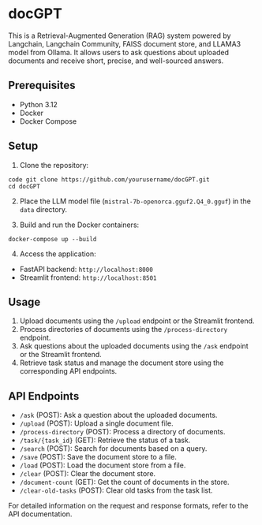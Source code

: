 # docGPT

This is a Retrieval-Augmented Generation (RAG) system powered by Langchain, Langchain Community, FAISS document store, and LLAMA3 model from Ollama. It allows users to ask questions about uploaded documents and receive short, precise, and well-sourced answers.

## Prerequisites

- Python 3.12
- Docker
- Docker Compose

## Setup

1. Clone the repository: 
```
code git clone https://github.com/yourusername/docGPT.git
cd docGPT
```
2. Place the LLM model file (`mistral-7b-openorca.gguf2.Q4_0.gguf`) in the `data` directory.

3. Build and run the Docker containers:
```
docker-compose up --build
```

4. Access the application:
- FastAPI backend: `http://localhost:8000`
- Streamlit frontend: `http://localhost:8501`

## Usage

1. Upload documents using the `/upload` endpoint or the Streamlit frontend.
2. Process directories of documents using the `/process-directory` endpoint.
3. Ask questions about the uploaded documents using the `/ask` endpoint or the Streamlit frontend.
4. Retrieve task status and manage the document store using the corresponding API endpoints.

## API Endpoints

- `/ask` (POST): Ask a question about the uploaded documents.
- `/upload` (POST): Upload a single document file.
- `/process-directory` (POST): Process a directory of documents.
- `/task/{task_id}` (GET): Retrieve the status of a task.
- `/search` (POST): Search for documents based on a query.
- `/save` (POST): Save the document store to a file.
- `/load` (POST): Load the document store from a file.
- `/clear` (POST): Clear the document store.
- `/document-count` (GET): Get the count of documents in the store.
- `/clear-old-tasks` (POST): Clear old tasks from the task list.

For detailed information on the request and response formats, refer to the API documentation.
